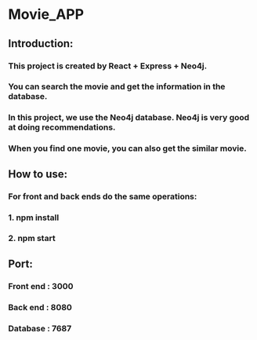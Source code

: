 # Movie_APP

## Introduction:
### This project is created by React + Express + Neo4j.

### You can search the movie and get the information in the database.

### In this project, we use the Neo4j database. Neo4j is very good at doing recommendations.

### When you find one movie, you can also get the similar movie.

## How to use:

### For front and back ends do the same operations:

### 1. npm install 
### 2. npm start

## Port:
### Front end : 3000
### Back end : 8080
### Database : 7687


